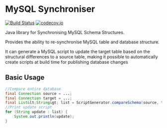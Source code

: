 # MySQL Synchroniser

[![Build Status](https://travis-ci.org/jbuncle/mysql-synchroniser.svg?branch=master)](https://travis-ci.org/jbuncle/mysql-synchroniser)
[![codecov.io](https://codecov.io/github/jbuncle/mysql-synchroniser/coverage.svg?branch=master)](https://codecov.io/github/jbuncle/mysql-synchroniser?branch=master)

Java library for Synchronising MySQL Schema Structures. 

Provides the ability to re-synchronise MySQL table and database structure. 

It can generate a MySQL script to update the target table based on the structural differences to a source table, making it possible to automatically create scripts at build time for publishing database changes

## Basic Usage

```java
//Compare entire database
final Connection source = ...;
final Connection target = ...;
final List&lt;String&gt; list = ScriptGenerator.compareSchema(source, target);
//Print update script
for (String update : list) {
    System.out.println(update);
}
```
